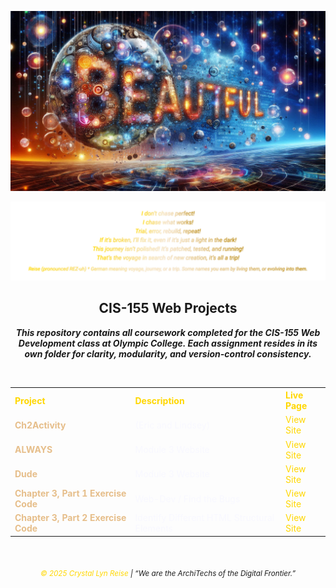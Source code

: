 <p align="center">
  <img src="beaut.2.jpg" alt="Beautiful Digital Journey" width="2000">
</p>

<p align="center">
  <img src="tagline.svg" alt="Signature Tagline Animation" width="1000">
</p>

<h2 align="center">CIS-155 Web Projects</h2>

<p align="center">
  <i><b>This repository contains all coursework completed for the CIS-155 Web Development class at Olympic College.  
  Each assignment resides in its own folder for clarity, modularity, and version-control consistency.</b></i>
</p>

<br>

<table align="center" style="border-collapse:collapse;border:0;">
  <tr>
    <th align="left" style="color:#FFD700;">Project</th>
    <th align="left" style="color:#FFD700;">Description</th>
    <th align="left" style="color:#FFD700;">Live Page</th>
  </tr>
  <tr>
    <td style="color:#E6BE8A;"><b>Ch2Activity</b></td>
    <td style="color:#F8F8FF;">(Eric and Lindsey)</td>
    <td><a href="https://olympicc1.github.io/CIS-155/Ch2Activity/" style="color:#FFD700;text-decoration:none;">View Site</a></td>
  </tr>
  <tr>
    <td style="color:#E6BE8A;"><b>ALWAYS</b></td>
    <td style="color:#F8F8FF;">Module 3 Website</td>
    <td><a href="https://olympicc1.github.io/CIS-155/ALWAYS/" style="color:#FFD700;text-decoration:none;">View Site</a></td>
  </tr>
  <tr>
    <td style="color:#E6BE8A;"><b>Dude</b></td>
    <td style="color:#F8F8FF;">Module 3 Website</td>
    <td><a href="https://olympicc1.github.io/CIS-155/Ch2createWebDude/" style="color:#FFD700;text-decoration:none;">View Site</a></td>
  </tr>
  <tr>
    <td style="color:#E6BE8A;"><b>Chapter 3, Part 1 Exercise Code</b></td>
    <td style="color:#F8F8FF;">Web-Dev / Find the Bugs</td>
    <td><a href="https://olympicc1.github.io/CIS-155/Ch3Activity/" style="color:#FFD700;text-decoration:none;">View Site</a></td>
  </tr>
  <tr>
    <td style="color:#E6BE8A;"><b>Chapter 3, Part 2 Exercise Code</b></td>
    <td style="color:#F8F8FF;">Identify Different HTML Structural Elements</td>
    <td><a href="https://olympicc1.github.io/CIS-155/Chapter3Part2ExerciseCode/" style="color:#FFD700;text-decoration:none;">View Site</a></td>
  </tr>
</table>

<br>

<p align="center">
  <sub><i><span style="color:#FFD700;">© 2025 Crystal Lyn Reise</span> | “We are the ArchiTechs of the Digital Frontier.”</i></sub>
</p>
